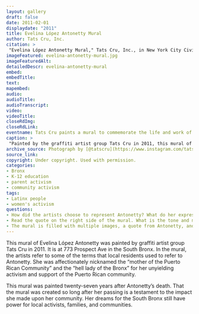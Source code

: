 ```yaml
--- 
layout: gallery
draft: false
date: 2011-02-01
displaydate: "2011"
title: Evelina López Antonetty Mural
author: Tats Cru, Inc.
citation: >
 "Evelina López Antonetty Mural," Tats Cru, Inc., in New York City Civil Rights History Project, Accessed: [Month Day, Year], https://nyccivilrightshistory.org/gallery/evelina-antonetty-mural.
imageFeatured: evelina-antonetty-mural.jpg
imageFeaturedAlt: 
detailedDescr: evelina-antonetty-mural
embed: 
embedTitle: 
text: 
mapembed: 
audio: 
audioTitle: 
audioTranscript: 
video: 
videoTitle: 
closeRdImg: 
closeRdLink: 
eventname: Tats Cru paints a mural to commemorate the life and work of Evelina López Antonetty. 
caption: >
 "Painted by the graffiti artist group Tats Cru in 2011, this mural of Evelina López Antonetty is at 773 Prospect Ave in the South Bronx. The quote reads, "We will never stop struggling here in The Bronx, even though they've destroyed it around us. We would pitch tents if we had to rather than move from here. We would fight back, there is nothing we would not do. They will never take us away from here. I feel very much a part of this and I'm never going to leave, and, after me, my children will be here to carry on. I have very strong children and very strong grandchildren."
archive_source: Photograph by [@tatscru](https://www.instagram.com/tatscru/?hl=−)
source_link: 
copyright: Under copyright. Used with permission. 
categories: 
- Bronx
- K-12 education
- parent activism
- community activism
tags: 
- Latinx people
- women's activism
questions:
- How did the artists choose to represent Antonetty? What do her expression and gesture mean to you? What are the artists trying to convey by painting her this way?
- Read the quote on the right side of the mural. What is the tone and message of the quote? Why might the artists have chosen that quote for this mural?
- The mural is filled with multiple images, a quote from Antonetty, and a list of her various roles, responsibilities, and commitments. How do you think these different parts of the mural connect  to one another? How do these different parts relate to your understanding of Antonetty?
--- 
```


This mural of Evelina López Antonetty was painted by graffiti artist group Tats Cru in 2011. It is at 773 Prospect Ave in the South Bronx. In the mural, the artists refer to some of the terms that local residents used to refer to Antonetty. She was affectionately nicknamed the “mother of the Puerto Rican Community” and the “hell lady of the Bronx” for her unyielding activism and support of the Puerto Rican community.

This mural was painted twenty-seven years after Antonetty’s death. That the mural was created so long after her passing is a testament to the impact she made upon her community. Her dreams for the South Bronx still have power for local activists, families, and communities.
